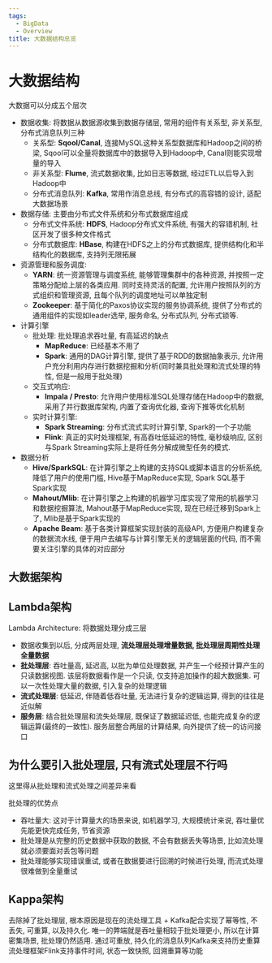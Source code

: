 ```yaml
---
tags:
  - BigData
  - Overview
title: 大数据结构总览
---
```

# 大数据结构
大数据可以分成五个层次
- 数据收集: 将数据从数据源收集到数据存储层, 常用的组件有关系型, 非关系型, 分布式消息队列三种
	- 关系型: **Sqool/Canal**, 连接MySQL这种关系型数据库和Hadoop之间的桥梁, Sqool可以全量将数据库中的数据导入到Hadoop中, Canal则能实现增量的导入
	- 非关系型: **Flume**, 流式数据收集, 比如日志等数据, 经过ETL以后导入到Hadoop中
	- 分布式消息队列: **Kafka**, 常用作消息总线, 有分布式的高容错的设计, 适配大数据场景
- 数据存储: 主要由分布式文件系统和分布式数据库组成
	- 分布式文件系统: **HDFS**, Hadoop分布式文件系统, 有强大的容错机制, 社区开发了很多种文件格式
	- 分布式数据库: **HBase**, 构建在HDFS之上的分布式数据库, 提供结构化和半结构化的数据库, 支持列无限拓展
- 资源管理和服务调度: 
	- **YARN**: 统一资源管理与调度系统, 能够管理集群中的各种资源, 并按照一定策略分配给上层的各类应用. 同时支持灵活的配置, 允许用户按照队列的方式组织和管理资源, 且每个队列的调度地址可以单独定制
	- **Zookeeper**: 基于简化的Paxos协议实现的服务协调系统, 提供了分布式的通用组件的实现如leader选举, 服务命名, 分布式队列, 分布式锁等.
- 计算引擎
	- 批处理: 批处理追求吞吐量, 有高延迟的缺点
		- **MapReduce**: 已经基本不用了
		- **Spark**: 通用的DAG计算引擎, 提供了基于RDD的数据抽象表示, 允许用户充分利用内存进行数据挖掘和分析(同时兼具批处理和流式处理的特性, 但是一般用于批处理)
	- 交互式响应: 
		- **Impala / Presto**: 允许用户使用标准SQL处理存储在Hadoop中的数据, 采用了并行数据库架构, 内置了查询优化器, 查询下推等优化机制
	- 实时计算引擎:
		- **Spark Streaming**: 分布式流式实时计算引擎, Spark的一个子功能
		- **Flink**: 真正的实时处理框架, 有高吞吐低延迟的特性, 毫秒级响应, 区别与Spark Streaming实际上是将任务分解成微型任务的模式.
- 数据分析
	- **Hive/SparkSQL**: 在计算引擎之上构建的支持SQL或脚本语言的分析系统, 降低了用户的使用门槛, Hive基于MapReduce实现, Spark SQL基于Spark实现
	- **Mahout/Mlib**: 在计算引擎之上构建的机器学习库实现了常用的机器学习和数据挖掘算法, Mahout基于MapReduce实现, 现在已经迁移到Spark上了, Mlib是基于Spark实现的
	- **Apache Beam**: 基于各类计算框架实现封装的高级API, 方便用户构建复杂的数据流水线, 便于用户去编写与计算引擎无关的逻辑层面的代码, 而不需要关注引擎的具体的对应部分
## 大数据架构
## Lambda架构
Lambda Architecture: 将数据处理分成三层
- 数据收集到以后, 分成两层处理, **流处理层处理增量数据, 批处理层周期性处理全量数据**
- **批处理层**: 吞吐量高, 延迟高, 以批为单位处理数据, 并产生一个经预计算产生的只读数据视图. 该层将数据看作是一个只读, 仅支持追加操作的超大数据集. 可以一次性处理大量的数据, 引入复杂的处理逻辑
- **流式处理层**: 低延迟, 伴随着低吞吐量, 无法进行复杂的逻辑运算, 得到的往往是近似解
- **服务层**: 结合批处理层和流失处理层, 既保证了数据延迟低, 也能完成复杂的逻辑运算(最终的一致性). 服务层整合两层的计算结果, 向外提供了统一的访问接口

## 为什么要引入批处理层, 只有流式处理层不行吗
这里得从批处理和流式处理之间差异来看

批处理的优势点

- 吞吐量大: 这对于计算量大的场景来说, 如机器学习, 大规模统计来说, 吞吐量优先能更快完成任务, 节省资源
- 批处理是从完整的历史数据中获取的数据, 不会有数据丢失等场景, 比如流处理就必须要面对丢包等问题
- 批处理能够实现错误重试, 或者在数据要进行回溯的时候进行处理, 而流式处理很难做到全量重试
## Kappa架构
去除掉了批处理层, 根本原因是现在的流处理工具 + Kafka配合实现了幂等性, 不丢失, 可重算, 以及持久化. 唯一的弊端就是吞吐量相较于批处理更小, 所以在计算密集场景, 批处理仍然适用.
通过可重放, 持久化的消息队列Kafka来支持历史重算
流处理框架Flink支持事件时间, 状态一致快照, 回溯重算等功能


